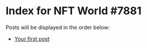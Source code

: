 # Index for NFT World #7881
Posts will be displayed in the order below:

- [Your first post](./001-first.md)


